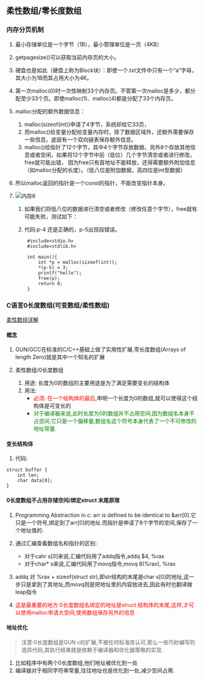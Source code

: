 ﻿## 柔性数组/零长度数组
### 内存分页机制
1. 最小存储单位是一个字节（1B），最小管理单位是一页（4KB）
2. getpagesize()可以获取当前内存页的大小。
3. 硬盘也是如此（硬盘上称为Block块）：即使一个.txt文件中只有一个“a”字母，其大小为1B而其占用大小为4K。
4. 第一次malloc(0)时一次性映射33个内存页。不管第一次malloc是多少，都分配至少33个页。即使malloc(1)、malloc(4)都是分配了33个内存页。
5. malloc分配的额外数据信息：
	1. malloc(sizeof(int))申请了4字节，系统却给它33页，
	2. 而malloc()给变量分配给变量内存时，除了数据区域外，还额外需要保存一些信息。底层有一个双向链表保存额外信息。
	3. malloc()给指针了12个字节，其中4个字节存放数据，另外8个存放其他信息或者空闲，如果将12个字节中前（低位）几个字节清空或者进行修改，free就可能出错，
		因为free只有首地址不能释放，还得需要额外附加信息（如malloc分配的长度）。（低八位是附加数据，高四位是int型数据）

6. 所以malloc返回的指针是一个const的指针，不能改变指针本身。
7. ![内存6](内存6.png)
	1. 如果我们将低八位的数据进行清空或者修改（修改任意个字节），free就有可能失败，测试如下： 
	2. 代码:p-4 还是正确的，p-5出现段错误。

			#include<stdio.h>
			#include<stdlib.h>
			
			int main(){
			    int *p = malloc(sizeof(int));
			    *(p-5) = 3;
			    printf("hello");
			    free(p);
			    return 0;
			}

### C语言0长度数组(可变数组/柔性数组)
[柔性数组详解](https://blog.csdn.net/gatieme/article/details/64131322)
#### 概念
1. GUN/GCC在标准的C/C++基础上做了实用性扩展,零长度数组(Arrays of length Zero)就是其中一个知名的扩展

2. 柔性数组/0长度数组
	1. 用途: 长度为0的数组的主要用途是为了满足需要变长的结构体
	2. 用法:
		- <font color=red>必须: 在一个结构体的最后</font>,申明一个长度为0的数组,就可以使得这个结构体是可变长的
		- <font color=green>对于编译器来说,此时长度为0的数组并不占用空间,因为数组名本身不占空间,它只是一个偏移量,数组名这个符号本身代表了一个不可修改的地址常量.</font>

#### 变长结构体
1. 代码:
```
struct buffer {
	int len;
	char data[0];
} 
```

#### 0长度数组不占用存储空间/绑定struct 末尾原理
1. Programming Abstraction in c: arr is defined to be identical to &arr[0].它只是一个符号,绑定到了arr[0]的地址.而指针是申请了8个字节的空间,保存了一个地址值的.
2. 通过汇编查看数组名和指针的区别:
	- 对于cahr s[0]来说,汇编代码用了addq指令,addq $4, %rax
	- 对于char* s来说,汇编代码用了movq指令,movq 8(%rax), %rax

3. addq 对 %rax + sizeof(struct str),即str结构的末尾是char s[0]的地址,这一步只是拿到了其地址,而movq则是把地址里的内容放进去,因此有时也翻译做leap指令

4. <font color=red>这是最重要的地方:0长度数组名绑定的地址是struct 结构体的末尾,这样,才可以使用malloc申请大空间,使用数组保存另外的信息</font>

#### 地址优化
> 注意:0长度数组是GUN c的扩展,不被任何标准库认可,那么一些巧妙编写的诡异代码,其执行结果就是依赖于编译器和优化器策略的实现.

1. 比如程序中有两个0长度数组,他们地址被优化到一处
2. 编译器对于相同字符串常量,往往地址也是优化到一处,减少空间占用.